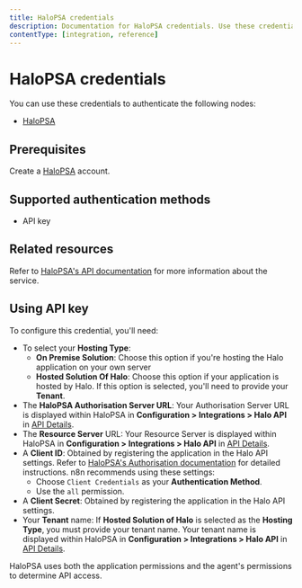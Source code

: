```yaml
---
title: HaloPSA credentials
description: Documentation for HaloPSA credentials. Use these credentials to authenticate HaloPSA in n8n, a workflow automation platform.
contentType: [integration, reference]
---
```


# HaloPSA credentials

You can use these credentials to authenticate the following nodes:

- [HaloPSA](/integrations/builtin/app-nodes/n8n-nodes-base.halopsa.md)

## Prerequisites

Create a [HaloPSA](https://halopsa.com/) account.

## Supported authentication methods

- API key

## Related resources

Refer to [HaloPSA's API documentation](https://usehalo.com/halopsa/guides/1823/) for more information about the service.

## Using API key

To configure this credential, you'll need:

- To select your **Hosting Type**:
    - **On Premise Solution**: Choose this option if you're hosting the Halo application on your own server
    - **Hosted Solution Of Halo**: Choose this option if your application is hosted by Halo. If this option is selected, you'll need to provide your **Tenant**.
- The **HaloPSA Authorisation Server URL**: Your Authorisation Server URL is displayed within HaloPSA in **Configuration > Integrations > Halo API** in [API Details](https://halopsa.com/guides/article/?kbid=1737).
- The **Resource Server** URL: Your Resource Server is displayed within HaloPSA in **Configuration > Integrations > Halo API** in [API Details](https://halopsa.com/guides/article/?kbid=1737).
- A **Client ID**: Obtained by registering the application in the Halo API settings. Refer to [HaloPSA's Authorisation documentation](https://usehalo.com/halopsa/guides/1823/) for detailed instructions. n8n recommends using these settings:
    - Choose `Client Credentials` as your **Authentication Method**.
    - Use the `all` permission.
- A **Client Secret**: Obtained by registering the application in the Halo API settings.
- Your **Tenant** name: If **Hosted Solution of Halo** is selected as the **Hosting Type**, you must provide your tenant name. Your tenant name is displayed within HaloPSA in **Configuration > Integrations > Halo API** in [API Details](https://halopsa.com/guides/article/?kbid=1737).

HaloPSA uses both the application permissions and the agent's permissions to determine API access.
